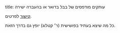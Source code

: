 title: עותקים מודפסים של בבל בדואר או בהעברה ישירה

[קישור](http://bbl.digitalwords.net/?p=40) לפרטים.

כל מה שיצא בעתיד בפושישית (ר׳ קטלוג) יופץ גם בדרך הזאת.
